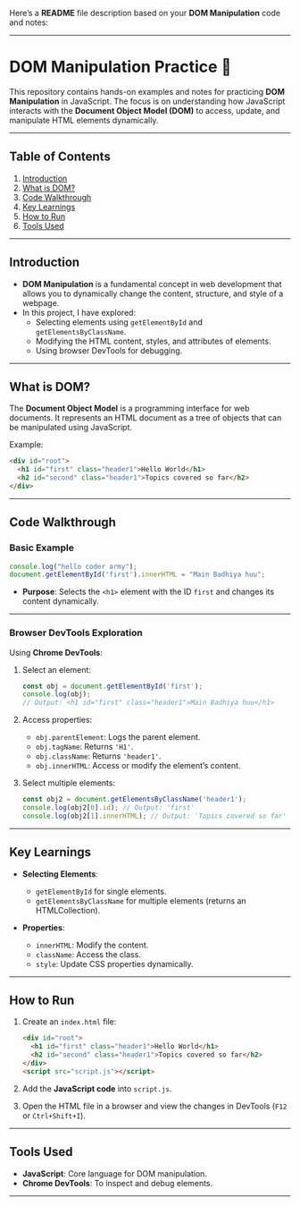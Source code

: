 Here’s a **README** file description based on your **DOM Manipulation** code and notes:

---

# DOM Manipulation Practice 🚀

This repository contains hands-on examples and notes for practicing **DOM Manipulation** in JavaScript. The focus is on understanding how JavaScript interacts with the **Document Object Model (DOM)** to access, update, and manipulate HTML elements dynamically.

---

## Table of Contents
1. [Introduction](#introduction)
2. [What is DOM?](#what-is-dom)
3. [Code Walkthrough](#code-walkthrough)
4. [Key Learnings](#key-learnings)
5. [How to Run](#how-to-run)
6. [Tools Used](#tools-used)

---

## Introduction

- **DOM Manipulation** is a fundamental concept in web development that allows you to dynamically change the content, structure, and style of a webpage.
- In this project, I have explored:
  - Selecting elements using `getElementById` and `getElementsByClassName`.
  - Modifying the HTML content, styles, and attributes of elements.
  - Using browser DevTools for debugging.

---

## What is DOM?

The **Document Object Model** is a programming interface for web documents. It represents an HTML document as a tree of objects that can be manipulated using JavaScript.

Example:
```html
<div id="root">
  <h1 id="first" class="header1">Hello World</h1>
  <h2 id="second" class="header1">Topics covered so far</h2>
</div>
```

---

## Code Walkthrough

### Basic Example

```javascript
console.log("hello coder army");
document.getElementById('first').innerHTML = "Main Badhiya huu";
```
- **Purpose**: Selects the `<h1>` element with the ID `first` and changes its content dynamically.

---

### Browser DevTools Exploration

Using **Chrome DevTools**:
1. Select an element:
   ```javascript
   const obj = document.getElementById('first');
   console.log(obj); 
   // Output: <h1 id="first" class="header1">Main Badhiya huu</h1>
   ```

2. Access properties:
   - `obj.parentElement`: Logs the parent element.
   - `obj.tagName`: Returns `'H1'`.
   - `obj.className`: Returns `'header1'`.
   - `obj.innerHTML`: Access or modify the element’s content.

3. Select multiple elements:
   ```javascript
   const obj2 = document.getElementsByClassName('header1');
   console.log(obj2[0].id); // Output: 'first'
   console.log(obj2[1].innerHTML); // Output: 'Topics covered so far'
   ```

---

## Key Learnings

- **Selecting Elements**: 
  - `getElementById` for single elements.
  - `getElementsByClassName` for multiple elements (returns an HTMLCollection).
  
- **Properties**:
  - `innerHTML`: Modify the content.
  - `className`: Access the class.
  - `style`: Update CSS properties dynamically.

---

## How to Run

1. Create an `index.html` file:
   ```html
   <div id="root">
     <h1 id="first" class="header1">Hello World</h1>
     <h2 id="second" class="header1">Topics covered so far</h2>
   </div>
   <script src="script.js"></script>
   ```

2. Add the **JavaScript code** into `script.js`.

3. Open the HTML file in a browser and view the changes in DevTools (`F12` or `Ctrl+Shift+I`).

---

## Tools Used

- **JavaScript**: Core language for DOM manipulation.
- **Chrome DevTools**: To inspect and debug elements.

---
